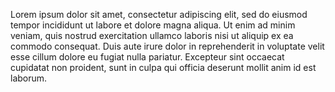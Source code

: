 Lorem ipsum dolor sit amet, consectetur adipiscing elit, sed do eiusmod tempor incididunt ut labore et dolore magna aliqua. Ut enim ad minim veniam, quis nostrud exercitation ullamco laboris nisi ut aliquip ex ea commodo consequat. Duis aute irure dolor in reprehenderit in voluptate velit esse cillum dolore eu fugiat nulla pariatur. Excepteur sint occaecat cupidatat non proident, sunt in culpa qui officia deserunt mollit anim id est laborum.

<!-- linguagem > projeto__linguagem
preview > codigo__texto
codigo-wrapper > codigo__fundo
botao > botao--highlight -->

<!-- .projeto__titulo {
font-family: var(--familia-corpo);
font-size: var(--tamanho-menu);
line-height: var(--altura-menu);
letter-spacing: 5px;
} -->
